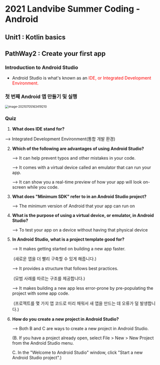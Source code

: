 # 2021 Landvibe Summer Coding - Android



## Unit1 : Kotlin basics

## PathWay2 : Create your first app



### Introduction to Android Studio

- Android Studio is what's known as an <span style="color:red">IDE, or Integrated Development Environment.</span>


### 첫 번째 Android 앱 만들기 및 실행

<img src="C:\Users\wkddb\AppData\Roaming\Typora\typora-user-images\image-20210705163419210.png" alt="image-20210705163419210" style="zoom:70%;" />

### Quiz

1.  **What does IDE stand for?**

   --> Integrated Development Environment(통합 개발 환경)

2. **Which of the following are advantages of using Android Studio?**

   --> It can help prevent typos and other mistakes in your code.

   --> It comes with a virtual device called an emulator that can run your app.

   --> It can show you a real-time preview of how your app will look on-screen while you code.

3. **What does "Minimum SDK" refer to in an Android Studio project?**

   --> The minimum version of Android that your app can run on

4. **What is the purpose of using a virtual device, or emulator, in Android Studio?**

   --> To test your app on a device without having that physical device
   
5. **In Android Studio, what is a project template good for?**

   --> It makes getting started on building a new app faster.

   ​	 (새로운 앱을 더 빨리 구축할 수 있게 해줍니다.)

   --> It provides a structure that follows best practices.

   ​	 (모범 사례를 따르는 구조를 제공합니다.)

   --> It makes building a new app less error-prone by pre-populating the project with some app code.

   ​	 (프로젝트를 몇 가지 앱 코드로 미리 채워서 새 앱을 만드는 데 오류가 덜 발생합니다.)

6. **How do you create a new project in Android Studio?**

   --> Both B and C are ways to create a new project in Android Studio.

   (B. If you have a project already open, select File > New > New Project from the Android Studio menu.

   C. In the "Welcome to Android Studio" window, click "Start a new Android Studio project".)